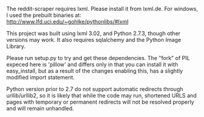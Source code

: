 The reddit-scraper requires lxml. Please install it from lxml.de.
For windows, I used the prebuilt binaries at:
http://www.lfd.uci.edu/~gohlke/pythonlibs/#lxml

This project was built using lxml 3.02, and Python 2.7.3,
though other versions may work. It also requires sqlalchemy and the Python
Image Library.

Please run setup.py to try and get these dependencies. The "fork" of PIL
expeced here is 'pillow' and differs only in that you can install it with
easy_install, but as a result of the changes enabling this,
has a slightly modified import statement.

Python version prior to 2.7 do not support
automatic redirects through urllib/urllib2, so it is likely that while the
code may run, shortened URLS and pages with temporary or permanent redirects
will not be resolved properly and will remain unhandled.